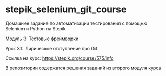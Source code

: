 # stepik_selenium_git_course
Домашнее задание по автоматизации тестирования с помощью Selenium и Python на Stepik

Модуль 3: Тестовые фреймворки

Урок 3.1: Лирическое отступление про Git

Cсылка на курс: https://stepik.org/course/575/info

В репозитории содержатся решения заданий из второго модуля курса